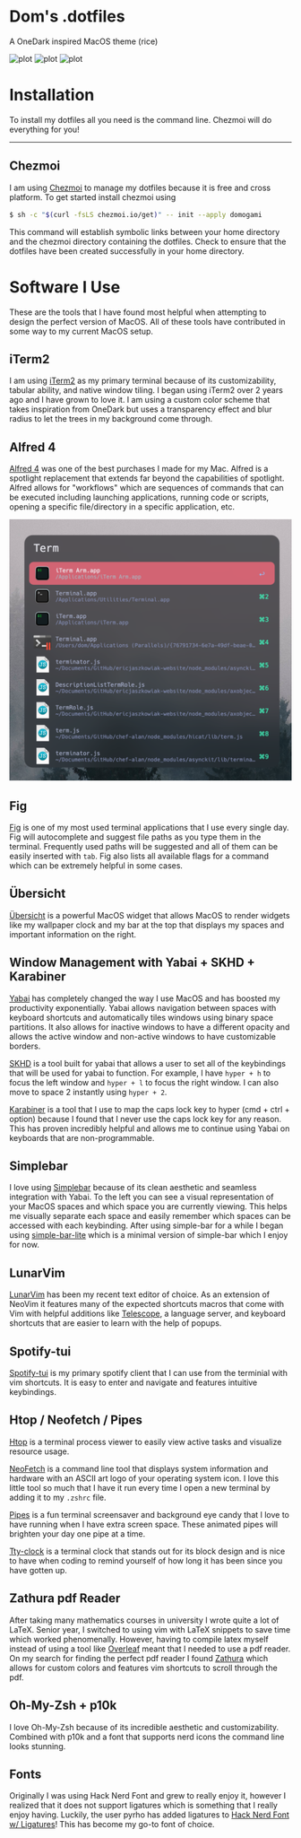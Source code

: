 # Dom's .dotfiles
A OneDark inspired MacOS theme (rice)

![plot](./photos/photo1.png)
![plot](./photos/photo2.png)
![plot](./photos/photo3.png)

# Installation

To install my dotfiles all you need is the command line. Chezmoi will do everything for you!

---

## Chezmoi
I am using [Chezmoi](https://www.chezmoi.io/) to manage my dotfiles because it is free and cross platform. To get started install chezmoi using

```bash
$ sh -c "$(curl -fsLS chezmoi.io/get)" -- init --apply domogami
```
This command will establish symbolic links between your home directory and the chezmoi directory containing the dotfiles. Check to ensure that the dotfiles have been created successfully in your home directory.

# Software I Use

These are the tools that I have found most helpful when attempting to design the perfect version of MacOS. All of these tools have contributed in some way to my current MacOS setup.

## iTerm2

I am using [iTerm2](https://iterm2.com/) as my primary terminal because of its customizability, tabular ability, and native window tiling. I began using iTerm2 over 2 years ago and I have grown to love it. I am using a custom color scheme that takes inspiration from OneDark but uses a transparency effect and blur radius to let the trees in my background come through.

## Alfred 4

[Alfred 4](https://www.alfredapp.com/) was one of the best purchases I made for my Mac. Alfred is a spotlight replacement that extends far beyond the capabilities of spotlight. Alfred allows for "workflows" which are sequences of commands that can be executed including launching applications, running code or scripts, opening a specific file/directory in a specific application, etc.

![plot](./Alfred_Theme/Alfred.png)

## Fig

[Fig](https://github.com/withfig/fig) is one of my most used terminal applications that I use every single day. Fig will autocomplete and suggest file paths as you type them in the terminal. Frequently used paths will be suggested and all of them can be easily inserted with `tab`. Fig also lists all available flags for a command which can be extremely helpful in some cases. 

## Übersicht

[Übersicht](https://tracesof.net/uebersicht/) is a powerful MacOS widget that allows MacOS to render widgets like my wallpaper clock and my bar at the top that displays my spaces and important information on the right.

## Window Management with Yabai + SKHD + Karabiner

[Yabai](https://github.com/koekeishiya/yabai) has completely changed the way I use MacOS and has boosted my productivity exponentially. Yabai allows navigation between spaces with keyboard shortcuts and automatically tiles windows using binary space partitions. It also allows for inactive windows to have a different opacity and allows the active window and non-active windows to have customizable borders.

[SKHD](https://github.com/koekeishiya/skhd) is a tool built for yabai that allows a user to set all of the keybindings that will be used for yabai to function. For example, I have `hyper + h` to focus the left window and `hyper + l` to focus the right window. I can also move to space 2 instantly using `hyper + 2`.

[Karabiner](https://karabiner-elements.pqrs.org/) is a tool that I use to map the caps lock key to hyper (cmd + ctrl + option) because I found that I never use the caps lock key for any reason. This has proven incredibly helpful and allows me to continue using Yabai on keyboards that are non-programmable.

## Simplebar

I love using [Simplebar](https://github.com/Jean-Tinland/simple-bar) because of its clean aesthetic and seamless integration with Yabai. To the left you can see a visual representation of your MacOS spaces and which space you are currently viewing. This helps me visually separate each space and easily remember which spaces can be accessed with each keybinding. After using simple-bar for a while I began using [simple-bar-lite](https://github.com/Jean-Tinland/simple-bar-lite) which is a minimal version of simple-bar which I enjoy for now.

## LunarVim

[LunarVim](https://github.com/LunarVim/LunarVim) has been my recent text editor of choice. As an extension of NeoVim it features many of the expected shortcuts macros that come with Vim with helpful additions like [Telescope](https://github.com/nvim-telescope/telescope.nvim), a language server, and keyboard shortcuts that are easier to learn with the help of popups.

## Spotify-tui
[Spotify-tui](https://github.com/Rigellute/spotify-tui) is my primary spotify client that I can use from the terminial with vim shortcuts. It is easy to enter and navigate and features intuitive keybindings.

## Htop / Neofetch / Pipes

[Htop](https://github.com/htop-dev/htop) is a terminal process viewer to easily view active tasks and visualize resource usage.

[NeoFetch](https://github.com/dylanaraps/neofetch) is a command line tool that displays system information and hardware with an ASCII art logo of your operating system icon. I love this little tool so much that I have it run every time I open a new terminal by adding it to my `.zshrc` file.

[Pipes](https://github.com/pipeseroni/pipes.sh) is a fun terminal screensaver and background eye candy that I love to have running when I have extra screen space. These animated pipes will brighten your day one pipe at a time.

[Tty-clock](https://github.com/xorg62/tty-clock) is a terminal clock that stands out for its block design and is nice to have when coding to remind yourself of how long it has been since you have gotten up.

## Zathura pdf Reader
After taking many mathematics courses in university I wrote quite a lot of LaTeX. Senior year, I switched to using vim with LaTeX snippets to save time which worked phenomenally. However, having to compile latex myself instead of using a tool like [Overleaf](https://www.overleaf.com/) meant that I needed to use a pdf reader. On my search for finding the perfect pdf reader I found [Zathura](https://github.com/pwmt/zathura) which allows for custom colors and features vim shortcuts to scroll through the pdf.  

## Oh-My-Zsh + p10k
I love Oh-My-Zsh because of its incredible aesthetic and customizability. Combined with p10k and a font that supports nerd icons the command line looks stunning.

## Fonts
Originally I was using Hack Nerd Font and grew to really enjoy it, however I realized that it does not support ligatures which is something that I really enjoy having. Luckily, the user pyrho has added ligatures to [Hack Nerd Font w/ Ligatures](https://github.com/pyrho/hack-font-ligature-nerd-font)! This has become my go-to font of choice.
